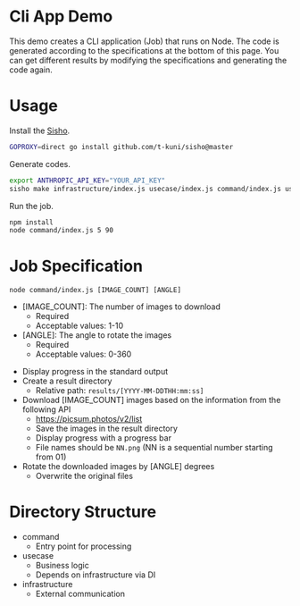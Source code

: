 # Cli App Demo

This demo creates a CLI application (Job) that runs on Node. The code is generated according to the specifications at the bottom of this page. You can get different results by modifying the specifications and generating the code again.

# Usage

Install the [Sisho](https://github.com/t-kuni/sisho).

```bash
GOPROXY=direct go install github.com/t-kuni/sisho@master
````

Generate codes.

```bash
export ANTHROPIC_API_KEY="YOUR_API_KEY"
sisho make infrastructure/index.js usecase/index.js command/index.js usecase/index.spec.js -a
```

Run the job.

```bash
npm install
node command/index.js 5 90
```

# Job Specification

```
node command/index.js [IMAGE_COUNT] [ANGLE]
```

* [IMAGE_COUNT]: The number of images to download
  * Required
  * Acceptable values: 1-10
* [ANGLE]: The angle to rotate the images
  * Required
  * Acceptable values: 0-360
- Display progress in the standard output
- Create a result directory
  - Relative path: `results/[YYYY-MM-DDTHH:mm:ss]`
- Download [IMAGE_COUNT] images based on the information from the following API
  - https://picsum.photos/v2/list
  - Save the images in the result directory
  - Display progress with a progress bar
  - File names should be `NN.png` (NN is a sequential number starting from 01)
- Rotate the downloaded images by [ANGLE] degrees
  - Overwrite the original files

# Directory Structure

* command
  * Entry point for processing
* usecase
  * Business logic
  * Depends on infrastructure via DI
* infrastructure
  * External communication